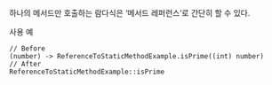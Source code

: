 하나의 메서드만 호출하는 람다식은 ‘메서드 레퍼런스’로 간단히 할 수 있다.

사용 예
```
// Before
(number) -> ReferenceToStaticMethodExample.isPrime((int) number)
// After
ReferenceToStaticMethodExample::isPrime 

```